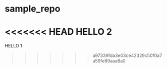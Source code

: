 # sample_repo
<<<<<<< HEAD
HELLO 2
=======
HELLO 1
>>>>>>> a97339fda3e03ce42329c50f0a7a59fe89aaa8a0
